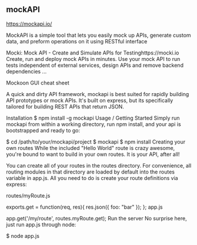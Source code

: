 ## mockAPI

https://mockapi.io/  

MockAPI is a simple tool that lets you easily mock up APIs, generate custom data, and preform operations on it using RESTful interface

Mocki: Mock API - Create and Simulate APIs for Testinghttps://mocki.io
Create, run and deploy mock APIs in minutes. Use your mock API to run tests independent of external services, design APIs and remove backend dependencies ...

Mockoon GUI cheat sheet



A quick and dirty API framework, mockapi is best suited for rapidly building API prototypes or mock APIs. It's built on express, but its specifically tailored for building REST APIs that return JSON.

Installation
$ npm install -g mockapi
Usage / Getting Started
Simply run mockapi from within a working directory, run npm install, and your api is bootstrapped and ready to go:

$ cd /path/to/your/mockapi/project
$ mockapi
$ npm install
Creating your own routes
While the included "Hello World" route is crazy awesome, you're bound to want to build in your own routes. It is your API, after all!

You can create all of your routes in the routes directory. For convenience, all routing modules in that directory are loaded by default into the routes variable in app.js. All you need to do is create your route definitions via express:

routes/myRoute.js

exports.get = function(req, res){
  res.json({ foo: "bar" });
};
app.js

app.get('/my/route', routes.myRoute.get);
Run the server
No surprise here, just run app.js through node:

$ node app.js